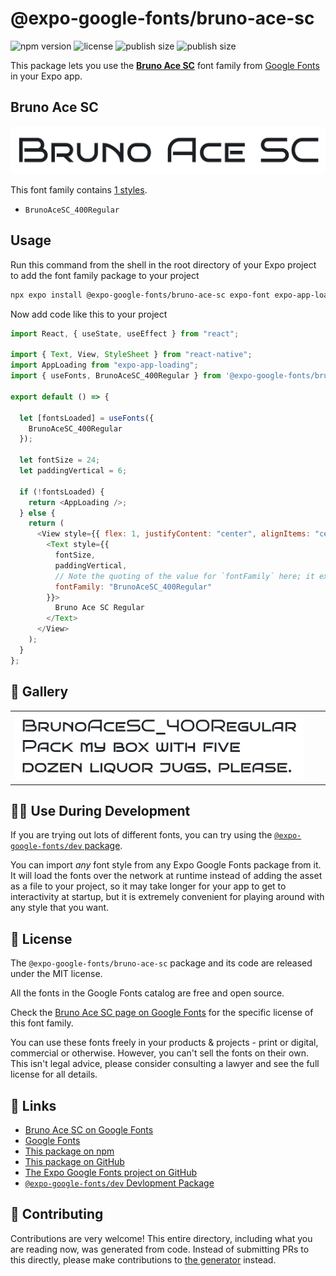 # @expo-google-fonts/bruno-ace-sc

![npm version](https://flat.badgen.net/npm/v/@expo-google-fonts/bruno-ace-sc)
![license](https://flat.badgen.net/github/license/expo/google-fonts)
![publish size](https://flat.badgen.net/packagephobia/install/@expo-google-fonts/bruno-ace-sc)
![publish size](https://flat.badgen.net/packagephobia/publish/@expo-google-fonts/bruno-ace-sc)

This package lets you use the [**Bruno Ace SC**](https://fonts.google.com/specimen/Bruno+Ace+SC) font family from [Google Fonts](https://fonts.google.com/) in your Expo app.

## Bruno Ace SC

![Bruno Ace SC](./font-family.png)

This font family contains [1 styles](#-gallery).

- `BrunoAceSC_400Regular`

## Usage

Run this command from the shell in the root directory of your Expo project to add the font family package to your project

```sh
npx expo install @expo-google-fonts/bruno-ace-sc expo-font expo-app-loading
```

Now add code like this to your project

```js
import React, { useState, useEffect } from "react";

import { Text, View, StyleSheet } from "react-native";
import AppLoading from "expo-app-loading";
import { useFonts, BrunoAceSC_400Regular } from '@expo-google-fonts/bruno-ace-sc';

export default () => {

  let [fontsLoaded] = useFonts({
    BrunoAceSC_400Regular
  });

  let fontSize = 24;
  let paddingVertical = 6;

  if (!fontsLoaded) {
    return <AppLoading />;
  } else {
    return (
      <View style={{ flex: 1, justifyContent: "center", alignItems: "center" }}>
        <Text style={{
          fontSize,
          paddingVertical,
          // Note the quoting of the value for `fontFamily` here; it expects a string!
          fontFamily: "BrunoAceSC_400Regular"
        }}>
          Bruno Ace SC Regular
        </Text>
      </View>
    );
  }
};
```

## 🔡 Gallery


||||
|-|-|-|
|![BrunoAceSC_400Regular](./BrunoAceSC_400Regular.ttf.png)||||


## 👩‍💻 Use During Development

If you are trying out lots of different fonts, you can try using the [`@expo-google-fonts/dev` package](https://github.com/expo/google-fonts/tree/master/font-packages/dev#readme).

You can import _any_ font style from any Expo Google Fonts package from it. It will load the fonts over the network at runtime instead of adding the asset as a file to your project, so it may take longer for your app to get to interactivity at startup, but it is extremely convenient for playing around with any style that you want.


## 📖 License

The `@expo-google-fonts/bruno-ace-sc` package and its code are released under the MIT license.

All the fonts in the Google Fonts catalog are free and open source.

Check the [Bruno Ace SC page on Google Fonts](https://fonts.google.com/specimen/Bruno+Ace+SC) for the specific license of this font family.

You can use these fonts freely in your products & projects - print or digital, commercial or otherwise. However, you can't sell the fonts on their own. This isn't legal advice, please consider consulting a lawyer and see the full license for all details.

## 🔗 Links

- [Bruno Ace SC on Google Fonts](https://fonts.google.com/specimen/Bruno+Ace+SC)
- [Google Fonts](https://fonts.google.com/)
- [This package on npm](https://www.npmjs.com/package/@expo-google-fonts/bruno-ace-sc)
- [This package on GitHub](https://github.com/expo/google-fonts/tree/master/font-packages/bruno-ace-sc)
- [The Expo Google Fonts project on GitHub](https://github.com/expo/google-fonts)
- [`@expo-google-fonts/dev` Devlopment Package](https://github.com/expo/google-fonts/tree/master/font-packages/dev)

## 🤝 Contributing

Contributions are very welcome! This entire directory, including what you are reading now, was generated from code. Instead of submitting PRs to this directly, please make contributions to [the generator](https://github.com/expo/google-fonts/tree/master/packages/generator) instead.
